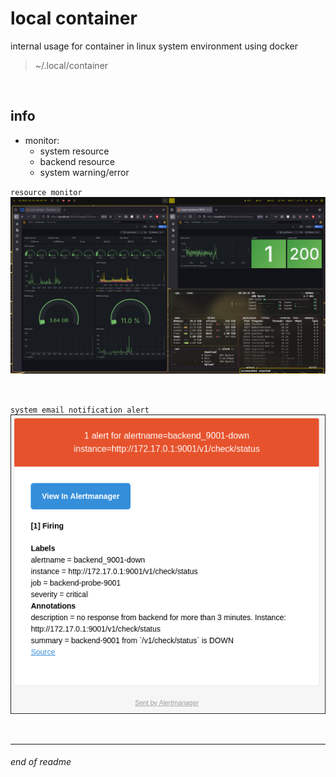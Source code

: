 # local container

internal usage for container in linux system environment using docker

> ~/.local/container

<br>

## info

- monitor:
    - system resource
    - backend resource
    - system warning/error

`resource monitor`
![screenshoot-1](./doc/img/ss-20251024_213036.png)

<br>

`system email notification alert`
![screenshot-2](./doc/img/ss-20251024_213408.png)

<br>

---

###### end of readme

